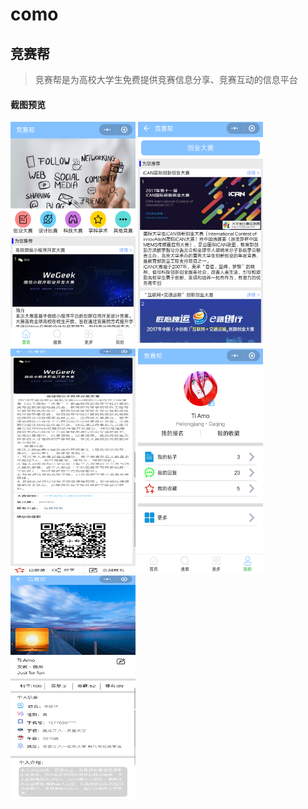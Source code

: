 # como
## 竞赛帮
> 竞赛帮是为高校大学生免费提供竞赛信息分享、竞赛互动的信息平台

#### 截图预览
<img src="photo/1.png" width=200 height=360 /> 
<img src="photo/2.png" width=200 height=360 />
<img src="photo/3.png" width=200 height=360 />
<img src="photo/4.png" width=200 height=360 />
<img src="photo/5.png" width=200 height=360 />